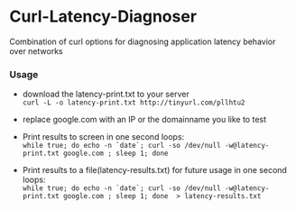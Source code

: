 # Curl-Latency-Diagnoser
Combination of curl options for diagnosing application latency behavior over networks

### Usage

- download the latency-print.txt to your server<br>
```curl -L -o latency-print.txt http://tinyurl.com/pllhtu2```

- replace google.com with an IP or the domainname you like to test

- Print results to screen in one second loops:<br>
```while true; do echo -n `date`; curl -so /dev/null -w@latency-print.txt google.com ; sleep 1; done ```

- Print results to a file(latency-results.txt) for future usage in one second loops:<br>
```while true; do echo -n `date`; curl -so /dev/null -w@latency-print.txt google.com ; sleep 1; done  > latency-results.txt```
